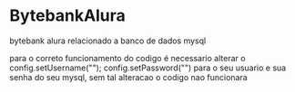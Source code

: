 # BytebankAlura
bytebank alura relacionado a banco de dados mysql 

para o correto funcionamento do codigo é necessario alterar o config.setUsername(""); config.setPassword("") para o seu usuario e sua  senha do seu mysql, sem tal alteracao o codigo nao funcionara 
